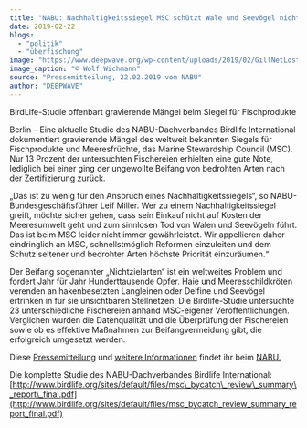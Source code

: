 ```yaml
---
title: "NABU: Nachhaltigkeitssiegel MSC schützt Wale und Seevögel nicht ausreichend"
date: 2019-02-22
blogs: 
  - "politik"
  - "überfischung"
image: "https://www.deepwave.org/wp-content/uploads/2019/02/GillNetLostCormorant_007.jpg"
image_caption: "© Wolf Wichmann"
source: "Pressemitteilung, 22.02.2019 vom NABU"
author: "DEEPWAVE"
---
```


BirdLife-Studie offenbart gravierende Mängel beim Siegel für Fischprodukte

Berlin – Eine aktuelle Studie des NABU-Dachverbandes Birdlife International dokumentiert gravierende Mängel des weltweit bekannten Siegels für Fischprodukte und Meeresfrüchte, das Marine Stewardship Council (MSC). Nur 13 Prozent der untersuchten Fischereien erhielten eine gute Note, lediglich bei einer ging der ungewollte Beifang von bedrohten Arten nach der Zertifizierung zurück.

„Das ist zu wenig für den Anspruch eines Nachhaltigkeitssiegels“, so NABU-Bundesgeschäftsführer Leif Miller. Wer zu einem Nachhaltigkeitssiegel greift, möchte sicher gehen, dass sein Einkauf nicht auf Kosten der Meeresumwelt geht und zum sinnlosen Tod von Walen und Seevögeln führt. Das ist beim MSC leider nicht immer gewährleistet. Wir appellieren daher eindringlich an MSC, schnellstmöglich Reformen einzuleiten und dem Schutz seltener und bedrohter Arten höchste Priorität einzuräumen.“

Der Beifang sogenannter „Nichtzielarten“ ist ein weltweites Problem und fordert Jahr für Jahr Hunderttausende Opfer. Haie und Meeresschildkröten verenden an hakenbesetzten Langleinen oder Delfine und Seevögel ertrinken in für sie unsichtbaren Stellnetzen. Die Birdlife-Studie untersuchte 23 unterschiedliche Fischereien anhand MSC-eigener Veröffentlichungen. Verglichen wurden die Datenqualität und die Überprüfung der Fischereien sowie ob es effektive Maßnahmen zur Beifangvermeidung gibt, die erfolgreich umgesetzt werden.

Diese [Pressemitteilung](https://www.nabu.de/presse/pressemitteilungen/index.php?popup=true&show=25682&db=presseservice) und [weitere Informationen](https://www.nabu.de/news/2019/02/25954.html) findet ihr beim [NABU.](https://www.nabu.de/)

Die komplette Studie des NABU-Dachverbandes Birdlife International: [http://www.birdlife.org/sites/default/files/msc\_bycatch\_review\_summary\_report\_final.pdf](http://www.birdlife.org/sites/default/files/msc_bycatch_review_summary_report_final.pdf)
